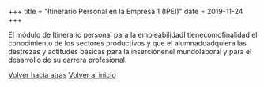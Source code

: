 +++
title = "Itinerario Personal en la Empresa 1 (IPEI)"
date = 2019-11-24
+++

El módulo de Itinerario personal para la empleabilidadI tienecomofinalidad el conocimiento de los sectores productivos y que el alumnadoadquiera las destrezas y actitudes básicas para la inserciónenel mundolaboral y para el desarrollo de su carrera profesional.

[Volver hacia atras](http://127.0.0.1:1111/blog/)
[Volver al inicio](http://127.0.0.1:1111/)